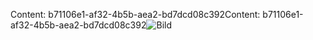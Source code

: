 <span data-ttu-id="f1f2b-101">Content: b71106e1-af32-4b5b-aea2-bd7dcd08c392</span><span class="sxs-lookup"><span data-stu-id="f1f2b-101">Content: b71106e1-af32-4b5b-aea2-bd7dcd08c392</span></span>![Bild](d18a2f87-3e82-4963-a345-b05f1e17f420.png)
